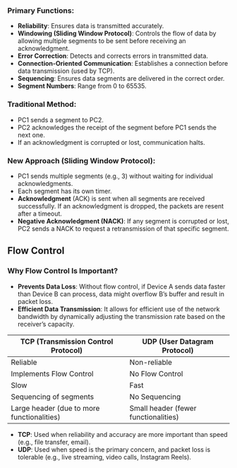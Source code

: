 ### Primary Functions:
    
- **Reliability**: Ensures data is transmitted accurately.
- **Windowing (Sliding Window Protocol)**: Controls the flow of data by allowing multiple segments to be sent before receiving an acknowledgment.
- **Error Correction**: Detects and corrects errors in transmitted data.
- **Connection-Oriented Communication**: Establishes a connection before data transmission (used by TCP).
- **Sequencing**: Ensures data segments are delivered in the correct order.
- **Segment Numbers**: Range from 0 to 65535.

### Traditional Method:
    
- PC1 sends a segment to PC2.
- PC2 acknowledges the receipt of the segment before PC1 sends the next one.
- If an acknowledgment is corrupted or lost, communication halts.

### New Approach (Sliding Window Protocol):
    
- PC1 sends multiple segments (e.g., 3) without waiting for individual acknowledgments.
 - Each segment has its own timer.
 - **Acknowledgment** (ACK) is sent when all segments are received successfully. If an acknowledgment is dropped, the packets are resent after a timeout.
 - **Negative Acknowledgment (NACK)**: If any segment is corrupted or lost, PC2 sends a NACK to request a retransmission of that specific segment.

## **Flow Control**

### Why Flow Control Is Important?

- **Prevents Data Loss**: Without flow control, if Device A sends data faster than Device B can process, data might overflow B’s buffer and result in packet loss.
- **Efficient Data Transmission**: It allows for efficient use of the network bandwidth by dynamically adjusting the transmission rate based on the receiver’s capacity.

| **TCP (Transmission Control Protocol)**    | **UDP (User Datagram Protocol)**     |
| ------------------------------------------ | ------------------------------------ |
| Reliable                                   | Non-reliable                         |
| Implements Flow Control                    | No Flow Control                      |
| Slow                                       | Fast                                 |
| Sequencing of segments                     | No Sequencing                        |
| Large header (due to more functionalities) | Small header (fewer functionalities) |
- **TCP**: Used when reliability and accuracy are more important than speed (e.g., file transfer, email).
- **UDP**: Used when speed is the primary concern, and packet loss is tolerable (e.g., live streaming, video calls, Instagram Reels).